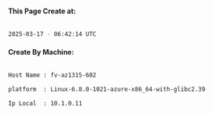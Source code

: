 
   
#### This Page Create at:

```bash

2025-03-17 - 06:42:14 UTC

```

#### Create By Machine:

```bash

Host Name : fv-az1315-602

platform  : Linux-6.8.0-1021-azure-x86_64-with-glibc2.39

Ip Local  : 10.1.0.11

```

